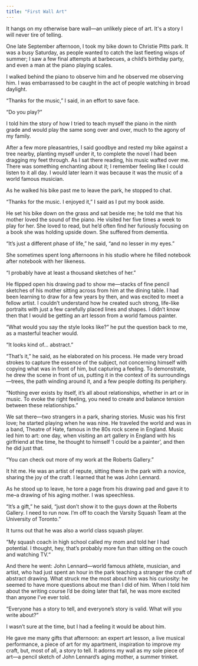 ```yaml
---
title: "First Wall Art"
---
```


It hangs on my otherwise bare wall&mdash;an unlikely piece of art. It's a story I will never tire of telling.

One late September afternoon, I took my bike down to Christie Pitts park. It was a busy Saturday, as people wanted to catch the last fleeting wisps of summer; I saw a few final attempts at barbecues, a child’s birthday party, and even a man at the piano playing scales. 

I walked behind the piano to observe him and he observed me observing him. I was embarrassed to be caught in the act of people watching in broad daylight.

“Thanks for the music,” I said, in an effort to save face.

“Do you play?” 

I told him the story of how I tried to teach myself the piano in the ninth grade and would play the same song over and over, much to the agony of my family.

After a few more pleasantries, I said goodbye and rested my bike against a tree nearby, planting myself under it, to complete the novel I had been dragging my feet through. As I sat there reading, his music wafted over me. There was something enchanting about it; I remember feeling like I could listen to it all day. I would later learn it was because it was the music of a world famous musician.

As he walked his bike past me to leave the park, he stopped to chat. 

“Thanks for the music. I enjoyed it,” I said as I put my book aside.

He set his bike down on the grass and sat beside me; he told me that his mother loved the sound of the piano. He visited her five times a week to play for her. She loved to read, but he’d often find her furiously focusing on a book she was holding upside down. She suffered from dementia.

“It’s just a different phase of life,” he said, “and no lesser in my eyes.”

She sometimes spent long afternoons in his studio where he filled notebook after notebook with her likeness. 

“I probably have at least a thousand sketches of her.”

He flipped open his drawing pad to show me&mdash;stacks of fine pencil sketches of his mother sitting across from him at the dining table. I had been learning to draw for a few years by then, and was excited to meet a fellow artist. I couldn’t understand how he created such strong, life-like portraits with just a few carefully placed lines and shapes. I didn’t know then that I would be getting an art lesson from a world famous painter.

“What would you say the style looks like?” he put the question back to me, as a masterful teacher would.

“It looks kind of… abstract.”

“That’s it,” he said, as he elaborated on his process. He made very broad strokes to capture the essence of the subject, not concerning himself with copying what was in front of him, but capturing a feeling. To demonstrate, he drew the scene in front of us, putting it in the context of its surroundings&mdash;trees, the path winding around it, and a few people dotting its periphery.

“Nothing ever exists by itself, it’s all about relationships, whether in art or in music. To evoke the right feeling, you need to create and balance tension between these relationships.”

We sat there&mdash;two strangers in a park, sharing stories. Music was his first love; he started playing when he was nine. He traveled the world and was in a band, Theatre of Hate, famous in the 80s rock scene in England. Music led him to art: one day, when visiting an art gallery in England with his girlfriend at the time, he thought to himself ‘I could be a painter’, and then he did just that. 

“You can check out more of my work at the Roberts Gallery.”

It hit me. He was an artist of repute, sitting there in the park with a novice, sharing the joy of the craft. I learned that he was John Lennard. 

As he stood up to leave, he tore a page from his drawing pad and gave it to me–a drawing of his aging mother. I was speechless.

“It’s a gift,” he said, “just don’t show it to the guys down at the Roberts Gallery. I need to run now. I’m off to coach the Varsity Squash Team at the University of Toronto.” 

It turns out that he was also a world class squash player.

“My squash coach in high school called my mom and told her I had potential. I thought, hey, that’s probably more fun than sitting on the couch and watching TV.“

And there he went: John Lennard&mdash;world famous athlete, musician, and artist, who had just spent an hour in the park teaching a stranger the craft of abstract drawing. What struck me the most about him was his curiosity: he seemed to have more questions about me than I did of him. When I told him about the writing course I’d be doing later that fall, he was more excited than anyone I’ve ever told.

“Everyone has a story to tell, and everyone’s story is valid. What will you write about?”

I wasn’t sure at the time, but I had a feeling it would be about him. 

He gave me many gifts that afternoon: an expert art lesson, a live musical performance, a piece of art for my apartment, inspiration to improve my craft, but, most of all, a story to tell. It adorns my wall as my sole piece of art&mdash;a pencil sketch of John Lennard’s aging mother, a summer trinket.
